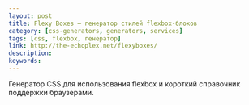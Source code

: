 ```yaml
---
layout: post
title: Flexy Boxes — генератор стилей flexbox-блоков
category: [css-generators, generators, services]
tags: [css, flexbox, генератор]
link: http://the-echoplex.net/flexyboxes/
description:
keywords:
---
```


<p>Генератор CSS для использования flexbox и короткий справочник поддержки браузерами.</p>
